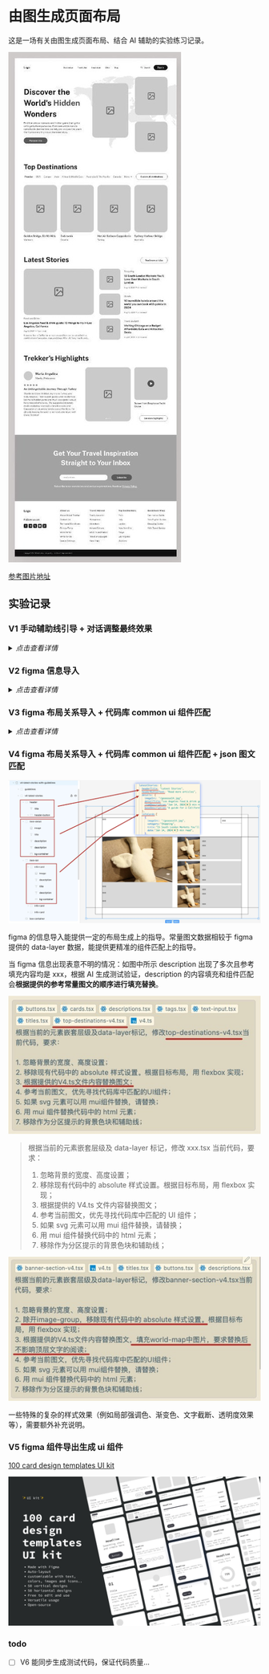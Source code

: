 # 由图生成页面布局

这是一场有关由图生成页面布局、结合 AI 辅助的实验练习记录。

!['网图参考'](./public/readme/website-layout.jpg)

[参考图片地址](https://www.pinterest.com/pin/125045327150378894/)

## 实验记录

### V1 手动辅助线引导 + 对话调整最终效果

<details>
<summary><i>点击查看详情</i></summary>

!['辅助线引导'](./public/readme/layout-with-auxiliary-line.jpg)

- 根据经验手动绘制辅助线，示意定位，并将完整目标图作为输入，告知 AI 最终生成目标（但此刻暂停生成，仅作为参考信息录入）
- 根据经验截取局部，以组件为单位，要求 AI 根据图示布局生成相应代码
- 图片所不能直接暴露出的动态效果（例如横向滚动、纵向滚动等需求）作为补充信息录入

</details>

### V2 figma 信息导入

<details>
<summary><i>点击查看详情</i></summary>

> 目标是能生成更精准的样式

!['figma信息导入'](./public/readme/group-in-figma.jpg)

在 figma 中根据开发过程的嵌套思路（flex 布局，嵌套等），将目标图分组，并设置好组名，方便后续导入。 通过 figma 插件，生成基础的组件代码和组件样式（此时仍包含部分不想要的样式和元素例如 absolute, svg 等）

!['figma插件'](./public/readme/figma-to-code.jpg)

将 figma 中绘制的目标布局以图片形式录入，并导入代码组件，要求 AI 根据目标样式，替换掉现有代码中不想要的样式和元素例如 absolute, svg 等，例如：

> 根据图示布局以及现有各元素的嵌套层级，修改当前代码，要求：
>
> 1. 忽略背景的宽度、高度设置；
> 2. 移除现有代码中的 svg 元素；
> 3. 移除现有代码中的 absolute 样式设置。根据目标布局，用 flexbox 实现；
> 4. 用 mui 组件替换代码中的基础 html 元素；
> 5. 注意保持现有样式中的圆角、宽高、间距、字号、渐变等样式；
> 6. 替换图片 placeholder 为 public 文件夹下 goooose18.jpg;
> 7. 移除作为分区提示的背景色块；

注意可能出现的问题：

- 布局的解决思路不止一种，一键生成最终理想的 flex 布局的结果所需要的额外描述，不如直接自己写
- 有的地方需要 absolute 布局，一键替换可能会导致理想代码被排除

---

存在一定对应逻辑关系的区块子项布局排版：

!['存在一定对应逻辑关系的区块子项布局排版'](./public/readme/group-in-figma-v2.jpg)

> 最后 移除作为分区提示的 **背景色块** 和 **辅助线** ；

</details>

### V3 figma 布局关系导入 + 代码库 common ui 组件匹配

<details>
<summary><i>点击查看详情</i></summary>

> 目标是更好的管理相关样式，遵守一定的设计规律

!['简化版 figma 布局关系'](./public/readme/group-in-figma-v3.jpg)
!['简化版 figma 布局关系 + 有层级 common ui 组件匹配'](./public/readme/group-in-figma-v3-01.jpg)

在使用 cursor 对代码进行样式优化时，将代码库中的 ui 组件作为参考文件导入。

**如果对应 ui 文件没有进行导入的话，也无法进行正常识别。**

快捷操作：

`shift + ctrl` 批量选中，`右键` 选择导入文件至 cursor chat。

!['快捷操作'](./public/readme/add-relative-files.jpg)

!['代码库 common ui 组件匹配'](./public/readme/figma-with-codebase.jpg)

> 1. 优先寻找代码库中匹配的 UI 组件；（此行优先）
> 2. 用 mui 组件替换代码中的基础 html 元素；

样式以组件为单位进行替换，整体布局需要额外的局部微调。

</details>

### V4 figma 布局关系导入 + 代码库 common ui 组件匹配 + json 图文匹配

!['简化版 figma 布局关系 + 组件库组件匹配 + 常量图文匹配'](./public/readme/group-in-figma-v4.jpg)

figma 的信息导入能提供一定的布局生成上的指导。常量图文数据相较于 figma 提供的 data-layer 数据，能提供更精准的组件匹配上的指导。

当 figma 信息出现表意不明的情况：如图中所示 description 出现了多次且参考填充内容均是 xxx，根据 AI 生成测试验证，description 的内容填充和组件匹配会**根据提供的参考常量图文的顺序进行填充替换**。

!['prompt 优化'](./public/readme/v4-chat.jpg)

> 根据当前的元素嵌套层级及 data-layer 标记，修改 xxx.tsx 当前代码，要求：
>
> 1. 忽略背景的宽度、高度设置；
> 2. 移除现有代码中的 absolute 样式设置。根据目标布局，用 flexbox 实现；
> 3. 根据提供的 V4.ts 文件内容替换图文；
> 4. 参考当前图文，优先寻找代码库中匹配的 UI 组件；
> 5. 如果 svg 元素可以用 mui 组件替换，请替换；
> 6. 用 mui 组件替换代码中的 html 元素；
> 7. 移除作为分区提示的背景色块和辅助线；

!['有绝对定位的元素时的参考 prompt '](./public/readme/v4-chat-01.jpg)

一些特殊的复杂的样式效果（例如局部强调色、渐变色、文字截断、透明度效果等），需要额外补充说明。

### V5 figma 组件导出生成 ui 组件

[100 card design templates UI kit](https://www.figma.com/community/file/1097964499926853798)

!['figma ui 组件包'](./public/readme/figma-ui-kit.jpg)


### todo

- [ ] V6 能同步生成测试代码，保证代码质量...
